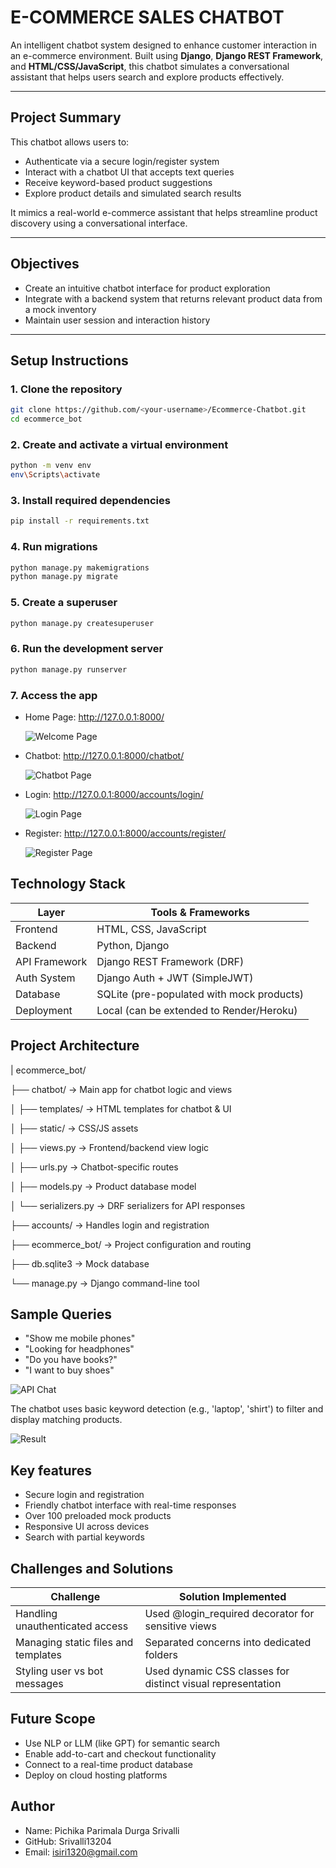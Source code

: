 # E-COMMERCE SALES CHATBOT

An intelligent chatbot system designed to enhance customer interaction in an e-commerce environment. Built using **Django**, **Django REST Framework**, and **HTML/CSS/JavaScript**, this chatbot simulates a conversational assistant that helps users search and explore products effectively.

---

## Project Summary

This chatbot allows users to:
- Authenticate via a secure login/register system
- Interact with a chatbot UI that accepts text queries
- Receive keyword-based product suggestions
- Explore product details and simulated search results

It mimics a real-world e-commerce assistant that helps streamline product discovery using a conversational interface.

---

## Objectives

- Create an intuitive chatbot interface for product exploration
- Integrate with a backend system that returns relevant product data from a mock inventory
- Maintain user session and interaction history

---

## Setup Instructions

### 1. Clone the repository
```bash
git clone https://github.com/<your-username>/Ecommerce-Chatbot.git
cd ecommerce_bot
```

### 2. Create and activate a virtual environment
```bash
python -m venv env
env\Scripts\activate
```

### 3. Install required dependencies
```bash
pip install -r requirements.txt
```

### 4. Run migrations
```bash
python manage.py makemigrations
python manage.py migrate
```

### 5. Create a superuser
```bash
python manage.py createsuperuser
```

### 6. Run the development server
```bash
python manage.py runserver
```

### 7. Access the app
- Home Page: http://127.0.0.1:8000/

  ![Welcome Page](https://github.com/user-attachments/assets/9751afbc-a104-414f-9344-0cdd29a6e877)
- Chatbot: http://127.0.0.1:8000/chatbot/
  
  ![Chatbot Page](https://github.com/user-attachments/assets/20929ef2-fca0-4d85-a1b1-2af25d16943b)
- Login: http://127.0.0.1:8000/accounts/login/

  ![Login Page](https://github.com/user-attachments/assets/2997ea95-7cfd-4bce-adf4-1df6527903c5)
- Register: http://127.0.0.1:8000/accounts/register/

  ![Register Page](https://github.com/user-attachments/assets/29dc6139-a516-4360-b38c-a189926bf7fd)

## Technology Stack
| Layer           | Tools & Frameworks                        |
|-----------------|-------------------------------------------|
| Frontend        | HTML, CSS, JavaScript                     |
| Backend         | Python, Django                            |
| API Framework	  | Django REST Framework (DRF)               |
| Auth System     |	Django Auth + JWT (SimpleJWT)             |
| Database	      | SQLite (pre-populated with mock products) |
| Deployment	    | Local (can be extended to Render/Heroku)  |

## Project Architecture

| ecommerce_bot/

├── chatbot/                → Main app for chatbot logic and views

│   ├── templates/          → HTML templates for chatbot & UI

│   ├── static/             → CSS/JS assets

│   ├── views.py            → Frontend/backend view logic

│   ├── urls.py             → Chatbot-specific routes

│   ├── models.py           → Product database model

│   └── serializers.py      → DRF serializers for API responses

├── accounts/               → Handles login and registration

├── ecommerce_bot/          → Project configuration and routing

├── db.sqlite3              → Mock database

└── manage.py               → Django command-line tool

## Sample Queries
- "Show me mobile phones"
- "Looking for headphones"
- "Do you have books?"
- "I want to buy shoes"

![API Chat](https://github.com/user-attachments/assets/5875b05a-2bb9-498b-b372-5ce4d4c150a1)

The chatbot uses basic keyword detection (e.g., 'laptop', 'shirt') to filter and display matching products.

![Result](https://github.com/user-attachments/assets/9034663d-6227-4a62-ba73-fc0fc8bdb5af)


## Key features
- Secure login and registration
- Friendly chatbot interface with real-time responses
- Over 100 preloaded mock products
- Responsive UI across devices
- Search with partial keywords

## Challenges and Solutions
| Challenge                           | Solution Implemented                               |
|-------------------------------------|----------------------------------------------------|
| Handling unauthenticated access     | Used @login_required decorator for sensitive views |
| Managing static files and templates | Separated concerns into dedicated folders          |
| Styling user vs bot messages        | Used dynamic CSS classes for distinct visual representation |

## Future Scope
- Use NLP or LLM (like GPT) for semantic search
- Enable add-to-cart and checkout functionality
- Connect to a real-time product database
- Deploy on cloud hosting platforms

## Author
- Name: Pichika Parimala Durga Srivalli
- GitHub: Srivalli13204
- Email: isiri1320@gmail.com
